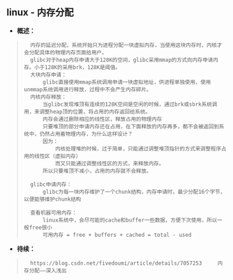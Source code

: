 ## linux - 内存分配
- **概述：**
>       内存的延迟分配，系统开始只为进程分配一块虚拟内存，当使用这块内存时，内核才会分配具体的物理内存页面给用户。
>       glibc对于heap内存申请大于128K的空间，glibc采用mmap的方式向内存申请内存。小于128K的采用brk，128K是阈值。
>       大块内存申请：
>           glibc直接使用mmap系统调用申请一块虚拟地址，供进程单独使用，使用unmmap系统调用进行释放，过程中不会产生内存碎片。
>       内核内存释放：
>           当glibc发现堆顶有连续的128K空间是空闲的时候，通过brk或sbrk系统调用，来调整heap顶的位置，将占用的内存返回给系统。
>           内存会通过删除相应的线性区，释放占用的物理内存
>           只要堆顶的部分申请内存还在占用，在下面释放的内存再多，都不会被返回到系统中，仍然占用着物理内存，为什么这样设计？
>           因为：
>               内核处理堆的时候，过于简单，只能通过调整堆顶指针的方式来调整程序占用的线性区（虚拟内存）
>               而又只能通过调整线性区的方式，来释放内存。
>           所以只要堆顶不减小，占用的内存就不会释放。
>
>       glibc申请内存：
>           glibc为每一块内存维护了一个chunk结构，内存申请时，最少分配16个字节，以便能够维护chunk结构
>
>       查看机器可用内存：
>           linux系统中，会尽可能的cache和buffer一些数据，方便下次使用，所以一般free很小
>           可用内存 = free + buffers + cached = total - used
>
>
>
>
>
>
>
>
>
>
>
>
>
>
>
>

- **待续：**
>       https://blog.csdn.net/fivedoumi/article/details/7057253     内存分配——深入浅出
>
>
>
>
>
>
>
>
>
>
>
>
>
>
>
